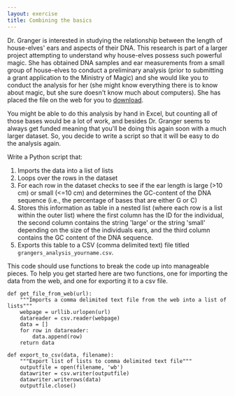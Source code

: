 ```yaml
---
layout: exercise
title: Combining the basics
---
```


Dr. Granger is interested in studying the relationship between the
length of house-elves' ears and aspects of their DNA. This research is
part of a larger project attempting to understand why house-elves
possess such powerful magic. She has obtained DNA samples and ear
measurements from a small group of house-elves to conduct a preliminary
analysis (prior to submitting a grant application to the Ministry of
Magic) and she would like you to conduct the analysis for her (she might
know everything there is to know about magic, but she sure doesn't know
much about computers). She has placed the file on the web for you to
[download](http://programmingforbiologists.org/sites/programmingforbiologists.org/files/houseelf_earlength_dna_data.csv).

You might be able to do this analysis by hand in Excel, but counting all
of those bases would be a lot of work, and besides Dr. Granger seems to
always get funded meaning that you'll be doing this again soon with a
much larger dataset. So, you decide to write a script so that it will be
easy to do the analysis again.

Write a Python script that:

1.  Imports the data into a list of lists
2.  Loops over the rows in the dataset
3.  For each row in the dataset checks to see if the ear length is large
    (>10 cm) or small (<=10 cm) and determines the GC-content of the
    DNA sequence (i.e., the percentage of bases that are either G or C)
4.  Stores this information as table in a nested list (where each row is
    a list within the outer list) where the first column has the ID for
    the individual, the second column contains the string 'large' or the
    string 'small' depending on the size of the individuals ears, and
    the third column contains the GC content of the DNA sequence.
5.  Exports this table to a CSV (comma delimited text) file titled
    `grangers_analysis_yourname.csv`.

This code should use functions to break the code up into manageable
pieces. To help you get started here are two functions, one for
importing the data from the web, and one for exporting it to a csv file.

```
def get_file_from_web(url):
    """Imports a comma delimited text file from the web into a list of lists"""
    webpage = urllib.urlopen(url)
    datareader = csv.reader(webpage)
    data = []
    for row in datareader:
        data.append(row)
    return data

def export_to_csv(data, filename):
    """Export list of lists to comma delimited text file"""
	outputfile = open(filename, 'wb')
	datawriter = csv.writer(outputfile)
	datawriter.writerows(data)
	outputfile.close()
```
